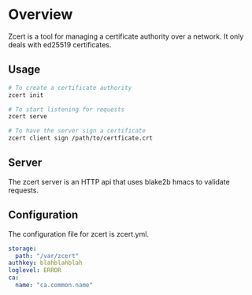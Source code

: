 # Overview
Zcert is a tool for managing a certificate authority over a network. It only deals with ed25519 certificates.

## Usage
```bash
# To create a certificate authority
zcert init

# To start listening for requests
zcert serve

# To have the server sign a certificate
zcert client sign /path/to/certficate.crt
```

## Server
The zcert server is an HTTP api that uses blake2b hmacs to validate requests. 

## Configuration
The configuration file for zcert is zcert.yml.

```yml
storage:
  path: "/var/zcert"
authkey: blahblahblah
loglevel: ERROR
ca:
  name: "ca.common.name"
```
